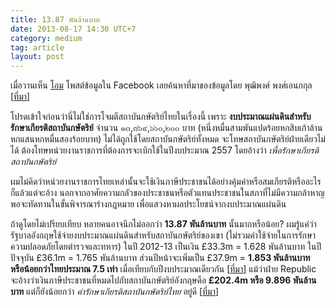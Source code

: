 ```yaml
---
title: 13.87 พันล้านบาท
date: 2013-08-17 14:30 UTC+7
category: medium
tag: article
layout: post
---
```


เมื่อวานเห็น [โอม](https://www.facebook.com/thitipong.korsakul) โพสต์ข้อมูลใน Facebook เลยค้นหาที่มาของข้อมูลโดย พุฒิพงศ์ พงศ์เอนกกุล [[ที่มา](http://blogazine.in.th/blogs/phuttipong/post/4290)]

 โปรดเข้าใจก่อนว่านี่ไม่ใช่การโจมตีสถาบันกษัตริย์ไทยในเรื่องนี้ เพราะ **งบประมาณแผ่นดินสำหรับรักษาเกียรติสถาบันกษัตริย์** จำนวน ๑๓,๘๖๙,๖๖๐,๒๐๐ บาท (หนึ่งหมื่นสามพันแปดร้อยหกสิบเก้าล้านหกแสนหกหมื่นสองร้อยบาท) ไม่ได้ถูกใช้โดยสถาบันกษัตริย์ทั้งหมด จะโทษสถาบันกษัตริย์ฝ่ายเดียวไม่ได้ ต้องโทษหน่วยงานราชการที่ต้องการจะเบิกใช้ในปีงบประมาณ 2557 โดยอ้างว่า *เพื่อรักษาเกียรติสถาบันกษัตริย์* 
 
ผมไม่คิดว่าหน่วยงานราชการไทยเหล่านั้นจะใช้เงินภาษีประชาชนได้อย่างคุ้มค่าหรือสมเกียรติหรืออะไรก็แล้วแต่จะอ้าง นอกจากอาศัยความกลัวของประชาชนหรือตัวแทนประชาชนในสภาที่ไม่มีความกล้าหาญพอจะทัดทานในขั้นพิจารณาร่างกฎหมาย เพื่อแสวงหาผลประโยชน์จากงบประมาณแผ่นดิน

ถ้าดูโดยไม่เปรียบเทียบ หลายคนอาจนึกไม่ออกว่า  **13.87 พันล้านบาท** นั้นมากหรือน้อย? ผมรู้แค่ว่ารัฐบาลอังกฤษใช้จ่ายงบประมาณแผ่นดินสำหรับสถาบันกษัตริย์ของเขา (ไม่รวมค่าใช้จ่ายในการรักษาความปลอดภัยโดยตำรวจและทหาร) ในปี 2012-13 เป็นเงิน £33.3m = 1.628 พันล้านบาท ในปีปัจจุบัน £36.1m = 1.765 พันล้านบาท ส่วนปีหน้าจะเพิ่มเป็น £37.9m = **1.853 พันล้านบาท หรือน้อยกว่าไทยประมาณ 7.5 เท่า** เมื่อเทียบกับปีงบประมาณเดียวกัน 
[[ที่มา](http://www.bbc.co.uk/news/uk-23082296)] แม้ว่าฝ่าย Republic จะอ้างว่าเงินภาษีประชาชนที่หมดไปกับสถาบันกษัตริย์อังกฤษคือ **£202.4m หรือ 9.896 พันล้านบาท** แต่ก็ยังน้อยกว่า *ค่ารักษาเกียรติสถาบันกษัตริย์ไทย* อยู่ดี [[ที่มา](http://www.republic.org.uk/What%20we%20want/In%20depth/Royal%20finances/index.php)]
